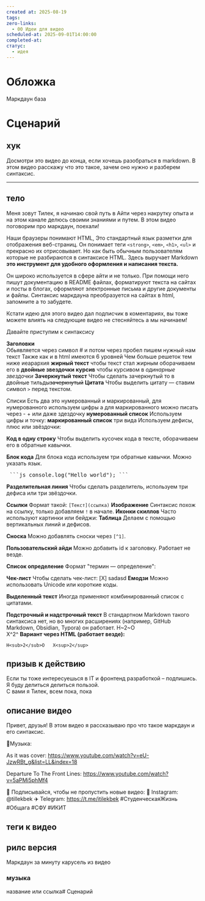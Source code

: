 ```yaml
---
created at: 2025-08-19
tags:
zero-links:
  - 00 Идеи для видео
scheduled-at: 2025-09-01T14:00:00
completed-at:
статус:
  - идея
---
```

# Обложка
Маркдаун база
# Сценарий

## хук
Досмотри это видео до конца, если хочешь разобраться в markdown. В этом видео расскажу что это такое, зачем оно нужно и разберем синтаксис. 

**************** 
## тело

Меня зовут Тилек, я начинаю свой путь в Айти через накрутку опыта и на этом канале делюсь своими знаниями и путем. В этом видео поговорим про маркдаун, поехали!

Наши браузеры понимают HTML, Это стандартный язык разметки для отображения веб-страниц. Он понимает теги `<strong>`, `<em>`, `<h1>`, `<ul>` и прекрасно их отрисовывает. Но как быть обычным пользователям которые не разбираются в синтаксисе HTML. Здесь выручает Markdown **это инструмент для удобного оформления и написания текста.**  

Он широко используется в сфере айти и не только. При помощи него пишут документацию в README файлах, форматируют текста на сайтах и посты в блогах, оформляют электронные письма и другие документы и файлы. Синтаксис маркдауна преобразуется на сайтах в html, запомните а то забудете.

Кстати идею для этого видео дал подписчик в коментариях, вы тоже можете влиять на следующие видео не стесняйтесь а мы начинаем!

Давайте приступим к синтаксису

**Заголовки**  
Обьявляется через символ # и потом через пробел пишем нужный нам текст
Также как и в html имеются 6 уровней
Чем больше решеток тем ниже иеарархия 
**жирный текст**
чтобы текст стал жирным оборачиваем его в **двойные звездочки** 
**курсив**
чтобы курсивом в *одинарные звездочки*
**Зачеркнутый текст**
Чтобы сделать зачеркнутый то в двойные тильды~~зачеркнутый~~
**Цитата**
Чтобы выделить цитату — ставим символ `>` перед текстом.

Списки
Есть два это нумерованный и маркированный, для нумерованного используем цифры а для маркированного можно писать через - + или даже здездочку
**нумерованный список**
Используем цифры и точку:
**маркированный список**
три вида
Используем дефисы, плюс или звёздочки:

**Код в одну строку**
Чтобы выделить кусочек кода в тексте, оборачиваем его в обратные кавычки.

**Блок кода**
Для блока кода используем три обратные кавычки. Можно указать язык.

<pre> ```js console.log("Hello world"); ``` </pre>

**Разделительная линия**
Чтобы сделать разделитель, используем три дефиса или три звёздочки.

**Ссылки**
Формат такой: `[Текст](ссылка)`
**Изображение**
Синтаксис похож на ссылку, только добавляем `!` в начале.
**Иконки скиллов**
Часто используют картинки или бейджи:
**Таблица**
Делаем с помощью вертикальных линий и дефисов.

**Сноска**
Можно добавлять сноски через `[^1]`.

**Пользовательский айди**
Можно добавить id к заголовку. Работает не везде.

**Список определение**
Формат "термин — определение":

**Чек-лист**
Чтобы сделать чек-лист:
[X] sadasd
**Емодзи**
Можно использовать Unicode или короткие коды.

**Выделенный текст**
Иногда применяют комбинированный список с цитатами.

**Подстрочный и надстрочный текст**
В стандартном Markdown такого синтаксиса нет, но во многих расширениях (например, GitHub Markdown, Obsidian, Typora) он работает.
H~2~O  
X^2^
**Вариант через HTML (работает везде):**

`H<sub>2</sub>O   X<sup>2</sup>`


## призыв к действию

Если ты тоже интересуешься в IT и фронтенд разработкой – подпишись. Я буду делиться делиться пользой.  
С вами я Тилек, всем пока, пока


## описание видео

Привет, друзья! В этом видео я рассказываю про что такое маркдаун и его синтаксис.

🎵Музыка: 

As it was cover: https://www.youtube.com/watch?v=eU-JzwRBt_g&list=LL&index=18 

Departure To The Front Lines: https://www.youtube.com/watch?v=5aPMi5phMf4 

🔔 Подписывайся, чтобы не пропустить новые видео: 
📸 Instagram: @tillekbek ✈️ Telegram: https://t.me/itilekbek #СтуденческаяЖизнь #Общага #СФУ #ИКИТ

## теги к видео

## рилс версия 
Маркдаун за минуту
карусель из видео
### музыка
название или ссылка# Сценарий


